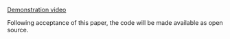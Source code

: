 
[Demonstration video](https://www.bilibili.com/video/BV1RCUpYQEQ8)

Following acceptance of this paper, the code will be made available as open source.
